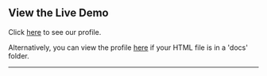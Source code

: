 ## View the Live Demo

Click [here]([docs/readmi_io.html](https://github.com/XL-Factor/XL-Factor/blob/main/docs/readmi_io.html)) to see our profile.

Alternatively, you can view the profile [here]([docs/readmi_io.html](https://github.com/XL-Factor/XL-Factor/blob/main/docs/readmi_io.html)) if your HTML file is in a 'docs' folder.

---
